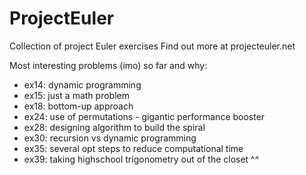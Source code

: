 # ProjectEuler
Collection of project Euler exercises
Find out more at projecteuler.net

Most interesting problems (imo) so far and why:
- ex14: dynamic programming
- ex15: just a math problem
- ex18: bottom-up approach
- ex24: use of permutations - gigantic performance booster
- ex28: designing algorithm to build the spiral
- ex30: recursion vs dynamic programming
- ex35: several opt steps to reduce computational time
- ex39: taking highschool trigonometry out of the closet ^^
